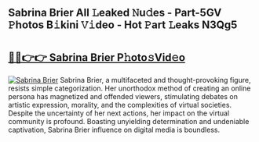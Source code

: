 ## Sabrina Brier All 𝙻eaked 𝙽u𝚍es - Part-5GV 𝙿hotos B𝚒kini 𝚅𝚒deo - Hot 𝙿art 𝙻eaks N3Qg5

# <h2><a href="http://ld0ebzb.urlbe.top/?page=Sabrina+Brier">🔗🔗👉👉 Sabrina Brier P𝚑oto𝚜Vid𝚎o</a></h2>

[![Sabrina Brier](https://i.imgur.com/eBuTRDB.gif)](http://ld0ebzb.urlbe.top/?page=Sabrina+Brier)
Sabrina Brier, a multifaceted and thought-provoking figure, resists simple categorization. Her unorthodox method of creating an online persona has magnetized and offended viewers, stimulating debates on artistic expression, morality, and the complexities of virtual societies. Despite the uncertainty of her next actions, her impact on the virtual community is profound. Boasting unyielding determination and undeniable captivation, Sabrina Brier influence on digital media is boundless.
